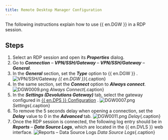 ```yaml
---
title: Remote Desktop Manager Configuration
---
```

The following instructions explain how to use {{ en.DGW }} in a RDP session. 

## Steps 

1. Select an RDP session and open its ***Properties*** dialog. 
1. Go to ***Connection*** – ***VPN/SSH/Gateway*** – ***VPN/SSH/Gateway*** – ***General***.
1. In the ***General*** section, set the ***Type*** option to {{ en.DGW }} . 
![VPN/SSH/Gateway](/img/en/server/DGW0008.png) 
*{{ en.DGW }}*{.caption} 
1. In the same section, set the ***Connect*** option to ***Always connect***. 
![DGW0009.png](/img/en/server/DGW0009.png) 
*Always Connect*{.caption} 
1. In the ***Settings (Devolutions Gateway)*** tab, select the gateway configured in [{{ en.DPS }} Configuration](/server/dgw/server-configuration/) . 
![DGW0007.png](/img/en/server/DGW0007.png) 
*Settings*{.caption} 
1. To remove the 5 seconds delay when opening a connection, set the ***Delay*** value to 0 in the ***Advanced*** tab. 
![DGW0011.png](/img/en/server/DGW0011.png) 
*Delay*{.caption} 
1. Once the RDP session is connected, the following log entry should be in ***Reports*** – ***Data Source Logs***, which are located in the {{ en.DVLS }} web interface. 
![Reports – Data Source Logs](/img/en/server/DGW0010.png) 
*Data Source Logs*{.caption} 
